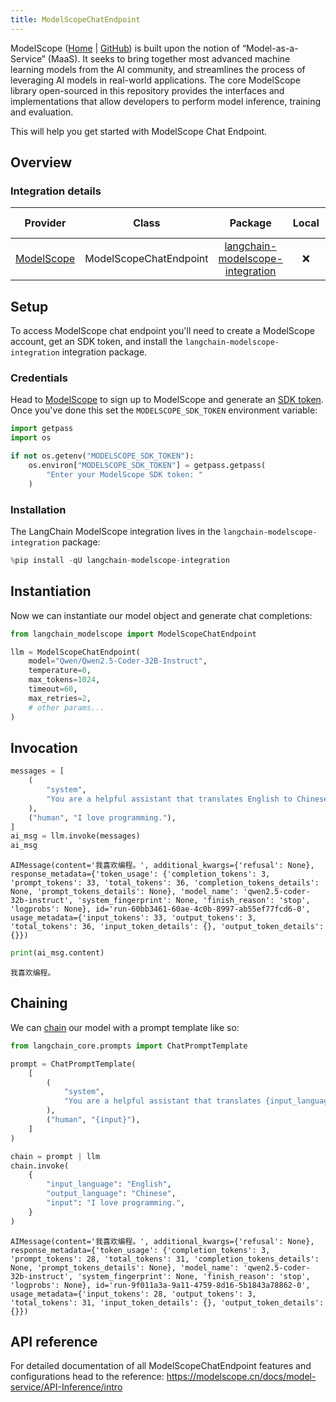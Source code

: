 ```yaml
---
title: ModelScopeChatEndpoint
---
```



ModelScope ([Home](https://www.modelscope.cn/) | [GitHub](https://github.com/modelscope/modelscope)) is built upon the notion of “Model-as-a-Service” (MaaS). It seeks to bring together most advanced machine learning models from the AI community, and streamlines the process of leveraging AI models in real-world applications. The core ModelScope library open-sourced in this repository provides the interfaces and implementations that allow developers to perform model inference, training and evaluation.

This will help you get started with ModelScope Chat Endpoint.


## Overview
### Integration details

|Provider| Class | Package | Local | Serializable | Package downloads | Package latest |
|:---:|:---:|:---:|:---:|:---:|:---:|:---:|
|[ModelScope](/oss/integrations/providers/modelscope/)| ModelScopeChatEndpoint | [langchain-modelscope-integration](https://pypi.org/project/langchain-modelscope-integration/) | ❌ | ❌ | ![PyPI - Downloads](https://img.shields.io/pypi/dm/langchain-modelscope-integration?style=flat-square&label=%20) | ![PyPI - Version](https://img.shields.io/pypi/v/langchain-modelscope-integration?style=flat-square&label=%20) |


## Setup

To access ModelScope chat endpoint you'll need to create a ModelScope account, get an SDK token, and install the `langchain-modelscope-integration` integration package.

### Credentials

Head to [ModelScope](https://modelscope.cn/) to sign up to ModelScope and generate an [SDK token](https://modelscope.cn/my/myaccesstoken). Once you've done this set the `MODELSCOPE_SDK_TOKEN` environment variable:



```python
import getpass
import os

if not os.getenv("MODELSCOPE_SDK_TOKEN"):
    os.environ["MODELSCOPE_SDK_TOKEN"] = getpass.getpass(
        "Enter your ModelScope SDK token: "
    )
```

### Installation

The LangChain ModelScope integration lives in the `langchain-modelscope-integration` package:


```python
%pip install -qU langchain-modelscope-integration
```

## Instantiation

Now we can instantiate our model object and generate chat completions:



```python
from langchain_modelscope import ModelScopeChatEndpoint

llm = ModelScopeChatEndpoint(
    model="Qwen/Qwen2.5-Coder-32B-Instruct",
    temperature=0,
    max_tokens=1024,
    timeout=60,
    max_retries=2,
    # other params...
)
```

## Invocation



```python
messages = [
    (
        "system",
        "You are a helpful assistant that translates English to Chinese. Translate the user sentence.",
    ),
    ("human", "I love programming."),
]
ai_msg = llm.invoke(messages)
ai_msg
```



```output
AIMessage(content='我喜欢编程。', additional_kwargs={'refusal': None}, response_metadata={'token_usage': {'completion_tokens': 3, 'prompt_tokens': 33, 'total_tokens': 36, 'completion_tokens_details': None, 'prompt_tokens_details': None}, 'model_name': 'qwen2.5-coder-32b-instruct', 'system_fingerprint': None, 'finish_reason': 'stop', 'logprobs': None}, id='run-60bb3461-60ae-4c0b-8997-ab55ef77fcd6-0', usage_metadata={'input_tokens': 33, 'output_tokens': 3, 'total_tokens': 36, 'input_token_details': {}, 'output_token_details': {}})
```



```python
print(ai_msg.content)
```
```output
我喜欢编程。
```
## Chaining

We can [chain](/oss/how-to/sequence/) our model with a prompt template like so:



```python
from langchain_core.prompts import ChatPromptTemplate

prompt = ChatPromptTemplate(
    [
        (
            "system",
            "You are a helpful assistant that translates {input_language} to {output_language}.",
        ),
        ("human", "{input}"),
    ]
)

chain = prompt | llm
chain.invoke(
    {
        "input_language": "English",
        "output_language": "Chinese",
        "input": "I love programming.",
    }
)
```



```output
AIMessage(content='我喜欢编程。', additional_kwargs={'refusal': None}, response_metadata={'token_usage': {'completion_tokens': 3, 'prompt_tokens': 28, 'total_tokens': 31, 'completion_tokens_details': None, 'prompt_tokens_details': None}, 'model_name': 'qwen2.5-coder-32b-instruct', 'system_fingerprint': None, 'finish_reason': 'stop', 'logprobs': None}, id='run-9f011a3a-9a11-4759-8d16-5b1843a78862-0', usage_metadata={'input_tokens': 28, 'output_tokens': 3, 'total_tokens': 31, 'input_token_details': {}, 'output_token_details': {}})
```


## API reference

For detailed documentation of all ModelScopeChatEndpoint features and configurations head to the reference: https://modelscope.cn/docs/model-service/API-Inference/intro
